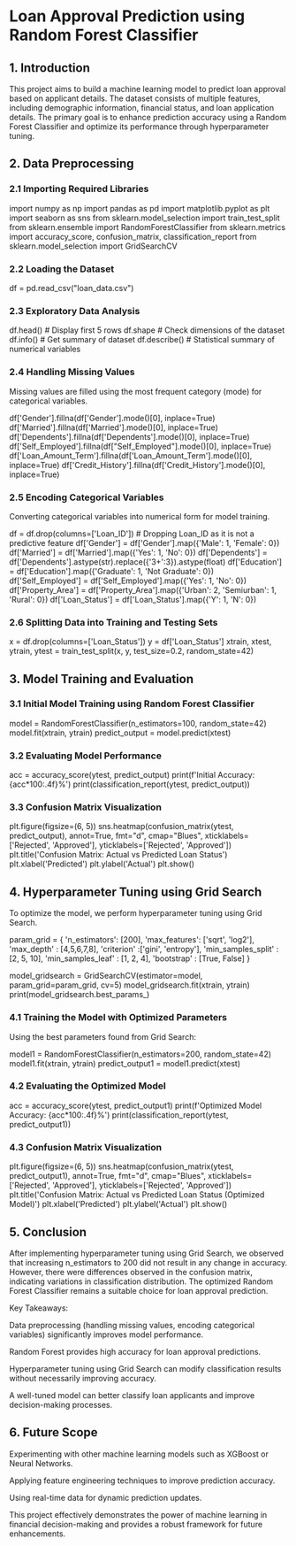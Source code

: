 # **Loan Approval Prediction using Random Forest Classifier**

## **1. Introduction**

This project aims to build a machine learning model to predict loan approval based on applicant details. The dataset consists of multiple features, including demographic information, financial status, and loan application details. The primary goal is to enhance prediction accuracy using a Random Forest Classifier and optimize its performance through hyperparameter tuning.

## **2. Data Preprocessing**

### 2.1 Importing Required Libraries

import numpy as np
import pandas as pd
import matplotlib.pyplot as plt
import seaborn as sns
from sklearn.model_selection import train_test_split
from sklearn.ensemble import RandomForestClassifier
from sklearn.metrics import accuracy_score, confusion_matrix, classification_report
from sklearn.model_selection import GridSearchCV

### 2.2 Loading the Dataset

df = pd.read_csv("loan_data.csv")

### 2.3 Exploratory Data Analysis

df.head()  # Display first 5 rows
df.shape   # Check dimensions of the dataset
df.info()  # Get summary of dataset
df.describe()  # Statistical summary of numerical variables

### 2.4 Handling Missing Values

Missing values are filled using the most frequent category (mode) for categorical variables.

df['Gender'].fillna(df['Gender'].mode()[0], inplace=True)
df['Married'].fillna(df['Married'].mode()[0], inplace=True)
df['Dependents'].fillna(df['Dependents'].mode()[0], inplace=True)
df['Self_Employed'].fillna(df["Self_Employed"].mode()[0], inplace=True)
df['Loan_Amount_Term'].fillna(df['Loan_Amount_Term'].mode()[0], inplace=True)
df['Credit_History'].fillna(df['Credit_History'].mode()[0], inplace=True)

### 2.5 Encoding Categorical Variables

Converting categorical variables into numerical form for model training.

df = df.drop(columns=['Loan_ID'])  # Dropping Loan_ID as it is not a predictive feature
df['Gender'] = df['Gender'].map({'Male': 1, 'Female': 0})
df['Married'] = df['Married'].map({'Yes': 1, 'No': 0})
df['Dependents'] = df['Dependents'].astype(str).replace({'3+':3}).astype(float)
df['Education'] = df['Education'].map({'Graduate': 1, 'Not Graduate': 0})
df['Self_Employed'] = df['Self_Employed'].map({'Yes': 1, 'No': 0})
df['Property_Area'] = df['Property_Area'].map({'Urban': 2, 'Semiurban': 1, 'Rural': 0})
df['Loan_Status'] = df['Loan_Status'].map({'Y': 1, 'N': 0})

### 2.6 Splitting Data into Training and Testing Sets

x = df.drop(columns=['Loan_Status'])
y = df['Loan_Status']
xtrain, xtest, ytrain, ytest = train_test_split(x, y, test_size=0.2, random_state=42)

## **3. Model Training and Evaluation**

### 3.1 Initial Model Training using Random Forest Classifier

model = RandomForestClassifier(n_estimators=100, random_state=42)
model.fit(xtrain, ytrain)
predict_output = model.predict(xtest)

### 3.2 Evaluating Model Performance

acc = accuracy_score(ytest, predict_output)
print(f'Initial Accuracy: {acc*100:.4f}%')
print(classification_report(ytest, predict_output))

### 3.3 Confusion Matrix Visualization

plt.figure(figsize=(6, 5))
sns.heatmap(confusion_matrix(ytest, predict_output), annot=True, fmt="d", cmap="Blues", xticklabels=['Rejected', 'Approved'], yticklabels=['Rejected', 'Approved'])
plt.title('Confusion Matrix: Actual vs Predicted Loan Status')
plt.xlabel('Predicted')
plt.ylabel('Actual')
plt.show()

## **4. Hyperparameter Tuning using Grid Search**

To optimize the model, we perform hyperparameter tuning using Grid Search.

param_grid = {
    'n_estimators': [200],
    'max_features': ['sqrt', 'log2'],
    'max_depth' : [4,5,6,7,8],
    'criterion' :['gini', 'entropy'],
    'min_samples_split' : [2, 5, 10],
    'min_samples_leaf' : [1, 2, 4],
    'bootstrap' : [True, False]
}

model_gridsearch = GridSearchCV(estimator=model, param_grid=param_grid, cv=5)
model_gridsearch.fit(xtrain, ytrain)
print(model_gridsearch.best_params_)

### 4.1 Training the Model with Optimized Parameters

Using the best parameters found from Grid Search:

model1 = RandomForestClassifier(n_estimators=200, random_state=42)
model1.fit(xtrain, ytrain)
predict_output1 = model1.predict(xtest)

### 4.2 Evaluating the Optimized Model

acc = accuracy_score(ytest, predict_output1)
print(f'Optimized Model Accuracy: {acc*100:.4f}%')
print(classification_report(ytest, predict_output1))

### 4.3 Confusion Matrix Visualization

plt.figure(figsize=(6, 5))
sns.heatmap(confusion_matrix(ytest, predict_output1), annot=True, fmt="d", cmap="Blues", xticklabels=['Rejected', 'Approved'], yticklabels=['Rejected', 'Approved'])
plt.title('Confusion Matrix: Actual vs Predicted Loan Status (Optimized Model)')
plt.xlabel('Predicted')
plt.ylabel('Actual')
plt.show()

## **5. Conclusion**

After implementing hyperparameter tuning using Grid Search, we observed that increasing n_estimators to 200 did not result in any change in accuracy. However, there were differences observed in the confusion matrix, indicating variations in classification distribution. The optimized Random Forest Classifier remains a suitable choice for loan approval prediction.

Key Takeaways:

Data preprocessing (handling missing values, encoding categorical variables) significantly improves model performance.

Random Forest provides high accuracy for loan approval predictions.

Hyperparameter tuning using Grid Search can modify classification results without necessarily improving accuracy.

A well-tuned model can better classify loan applicants and improve decision-making processes.

## **6. Future Scope**

Experimenting with other machine learning models such as XGBoost or Neural Networks.

Applying feature engineering techniques to improve prediction accuracy.

Using real-time data for dynamic prediction updates.

This project effectively demonstrates the power of machine learning in financial decision-making and provides a robust framework for future enhancements.

